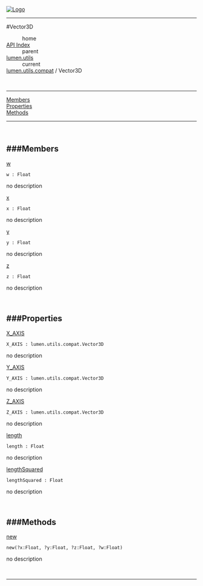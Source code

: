 
[![Logo](../../../../images/logo.png)](../../../../index.html)

---

#Vector3D


&emsp;&emsp;&emsp;home   
[API Index](../../../../api/index.html#lumen.utils)   
&emsp;&emsp;&emsp;parent    
[lumen.utils](../)     
&emsp;&emsp;&emsp;current    
[lumen.utils.compat](./) / Vector3D

<br/>

---


[Members](#Members)   
[Properties](#Properties)   
[Methods](#Methods)   


---

&nbsp;   

<a class="lift" name="Members" ></a>
###Members   
---
<a class="lift" name="w" href="#w">w</a>



`w : Float`

<span class="small_desc_flat"> no description </span>   

<a class="lift" name="x" href="#x">x</a>



`x : Float`

<span class="small_desc_flat"> no description </span>   

<a class="lift" name="y" href="#y">y</a>



`y : Float`

<span class="small_desc_flat"> no description </span>   

<a class="lift" name="z" href="#z">z</a>



`z : Float`

<span class="small_desc_flat"> no description </span>   

&nbsp;   

<a class="lift" name="Properties" ></a>
###Properties   
---
<a class="lift" name="X_AXIS" href="#X_AXIS">X_AXIS</a>



`X_AXIS : lumen.utils.compat.Vector3D`

<span class="small_desc_flat"> no description </span>   

<a class="lift" name="Y_AXIS" href="#Y_AXIS">Y_AXIS</a>



`Y_AXIS : lumen.utils.compat.Vector3D`

<span class="small_desc_flat"> no description </span>   

<a class="lift" name="Z_AXIS" href="#Z_AXIS">Z_AXIS</a>



`Z_AXIS : lumen.utils.compat.Vector3D`

<span class="small_desc_flat"> no description </span>   

<a class="lift" name="length" href="#length">length</a>



`length : Float`

<span class="small_desc_flat"> no description </span>   

<a class="lift" name="lengthSquared" href="#lengthSquared">lengthSquared</a>



`lengthSquared : Float`

<span class="small_desc_flat"> no description </span>   

&nbsp;   

<a class="lift" name="Methods" ></a>
###Methods   
---
<a class="lift" name="new" href="#new">new</a>



`new(?x:Float, ?y:Float, ?z:Float, ?w:Float) `

<span class="small_desc_flat"> no description </span>   



&nbsp;
&nbsp;
&nbsp;

---  


&nbsp;   
&nbsp;   